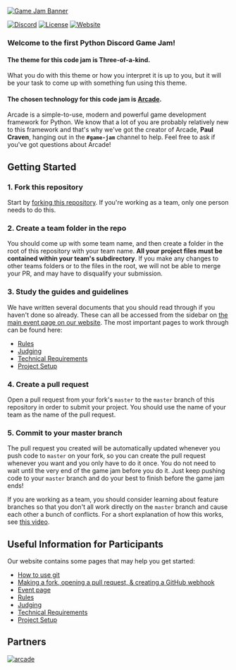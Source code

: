 [![Game Jam Banner](https://raw.githubusercontent.com/python-discord/game-jam-2020/master/three-of-a-kind.png?token=AAQAKVPU56V5EWHTEYFYIG26T3JFE)](#)

[![Discord](https://img.shields.io/static/v1?label=Python%20Discord&logo=discord&message=%3E40k%20members&color=%237289DA&logoColor=white)](https://discord.gg/2B963hn)
[![License](https://img.shields.io/github/license/python-discord/bot)](LICENSE)
[![Website](https://img.shields.io/badge/website-visit-brightgreen)](https://pythondiscord.com)

### Welcome to the first Python Discord Game Jam!

#### The theme for this code jam is **Three-of-a-kind**.

What you do with this theme or how you interpret it is up to you, but it will be your task to come up with something fun using this theme.

#### The chosen technology for this code jam is [Arcade](https://arcade.academy/).

Arcade is a simple-to-use, modern and powerful game development framework for Python. We know that a lot of you are probably relatively new to this framework and that's why we've got the creator of Arcade, **Paul Craven**, hanging out in the **`#game-jam`** channel to help. Feel free to ask if you've got questions about Arcade!

## Getting Started

### 1. Fork this repository
Start by [forking this repository](https://github.com/python-discord/game-jam-2020/fork). If you're working as a team, only one person needs to do this.

### 2. Create a team folder in the repo
You should come up with some team name, and then create a folder in the root of this repository with your team name. **All your project files must be contained within your team's subdirectory**. If you make any changes to other teams folders or to the files in the root, we will not be able to merge your PR, and may have to disqualify your submission.

### 3. Study the guides and guidelines
We have written several documents that you should read through if you haven't done so already. These can all be accessed from the sidebar on [the main event page on our website](https://pythondiscord.com/pages/events/game-jam-2020/). The most important pages to work through can be found here:
* [Rules](https://pythondiscord.com/pages/events/game-jam-2020/rules/)
* [Judging](https://pythondiscord.com/pages/events/game-jam-2020/judging/)
* [Technical Requirements](https://pythondiscord.com/pages/events/game-jam-2020/technical-requirements/)
* [Project Setup](https://pythondiscord.com/pages/events/game-jam-2020/project-setup/)

### 4. Create a pull request
Open a pull request from your fork's `master` to the `master` branch of this repository in order to submit your project. You should use the name of your team as the name of the pull request.

### 5. Commit to your master branch
The pull request you created will be automatically updated whenever you push code to `master` on your fork, so you can create the pull request whenever you want and you only have to do it once. You do not need to wait until the very end of the game jam before you do it. Just keep pushing code to your `master` branch and do your best to finish before the game jam ends!

If you are working as a team, you should consider learning about feature branches so that you don't all work directly on the `master` branch and cause each other a bunch of conflicts. For a short explanation of how this works, see [this video](https://www.youtube.com/watch?v=j7YDbrS9I48).


## Useful Information for Participants

Our website contains some pages that may help you get started:
- [How to use git](https://pythondiscord.com/pages/code-jams/using-git/)
- [Making a fork, opening a pull request, & creating a GitHub webhook](https://pythondiscord.com/pages/code-jams/pull-request/)
- [Event page](https://pythondiscord.com/pages/events/game-jam-2020/)
- [Rules](https://pythondiscord.com/pages/events/game-jam-2020/rules/)
- [Judging](https://pythondiscord.com/pages/events/game-jam-2020/judging/)
- [Technical Requirements](https://pythondiscord.com/pages/events/game-jam-2020/technical-requirements/)
- [Project Setup](https://pythondiscord.com/pages/events/game-jam-2020/project-setup/)


## Partners

[![arcade](https://raw.githubusercontent.com/python-discord/game-jam-2020/master/Python%20Arcade%20logo.png?token=AAQAKVJNLEVNOTYONW7OGB26T3NEY)](https://arcade.academy)
